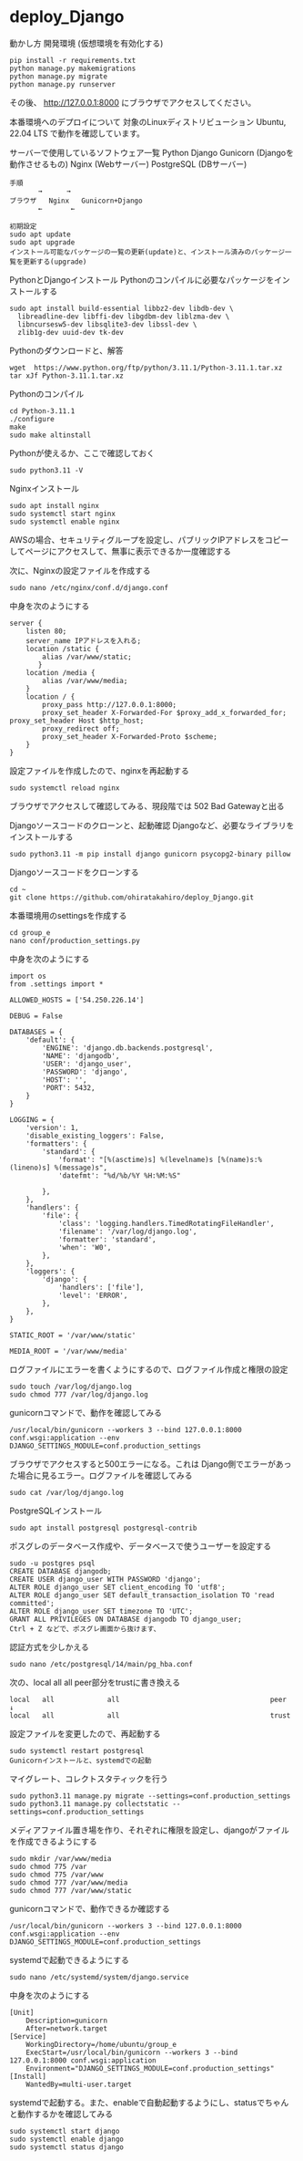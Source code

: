 # deploy_Django

動かし方 開発環境
(仮想環境を有効化する)

```
pip install -r requirements.txt
python manage.py makemigrations
python manage.py migrate
python manage.py runserver
```

その後、 http://127.0.0.1:8000 にブラウザでアクセスしてください。


本番環境へのデプロイについて
対象のLinuxディストリビューション
Ubuntu, 22.04 LTS で動作を確認しています。

サーバーで使用しているソフトウェア一覧
Python
Django
Gunicorn (Djangoを動作させるもの)
Nginx (Webサーバー)
PostgreSQL (DBサーバー)
```
手順
       →      →
ブラウザ   Nginx   Gunicorn+Django
       ←       ←
```

```
初期設定
sudo apt update
sudo apt upgrade
インストール可能なパッケージの一覧の更新(update)と、インストール済みのパッケージ一覧を更新する(upgrade)
```

PythonとDjangoインストール
Pythonのコンパイルに必要なパッケージをインストールする
```
sudo apt install build-essential libbz2-dev libdb-dev \
  libreadline-dev libffi-dev libgdbm-dev liblzma-dev \
  libncursesw5-dev libsqlite3-dev libssl-dev \
  zlib1g-dev uuid-dev tk-dev
```

Pythonのダウンロードと、解答
```
wget  https://www.python.org/ftp/python/3.11.1/Python-3.11.1.tar.xz
tar xJf Python-3.11.1.tar.xz
```

Pythonのコンパイル
```
cd Python-3.11.1
./configure
make
sudo make altinstall
```

Pythonが使えるか、ここで確認しておく
```
sudo python3.11 -V
```


Nginxインストール
```
sudo apt install nginx
sudo systemctl start nginx
sudo systemctl enable nginx
```
AWSの場合、セキュリティグループを設定し、パブリックIPアドレスをコピーしてページにアクセスして、無事に表示できるか一度確認する


次に、Nginxの設定ファイルを作成する
```
sudo nano /etc/nginx/conf.d/django.conf
```

中身を次のようにする
```
server {
    listen 80;
    server_name IPアドレスを入れる;
    location /static {
        alias /var/www/static;
       }
    location /media {
        alias /var/www/media;
    }
    location / {
        proxy_pass http://127.0.0.1:8000;
        proxy_set_header X-Forwarded-For $proxy_add_x_forwarded_for; proxy_set_header Host $http_host;
        proxy_redirect off;
        proxy_set_header X-Forwarded-Proto $scheme;
    }
}
```

設定ファイルを作成したので、nginxを再起動する
```
sudo systemctl reload nginx
```
ブラウザでアクセスして確認してみる、現段階では 502 Bad Gatewayと出る

Djangoソースコードのクローンと、起動確認
Djangoなど、必要なライブラリをインストールする
```
sudo python3.11 -m pip install django gunicorn psycopg2-binary pillow
```

Djangoソースコードをクローンする
```
cd ~
git clone https://github.com/ohiratakahiro/deploy_Django.git
```

本番環境用のsettingsを作成する
```
cd group_e
nano conf/production_settings.py
```

中身を次のようにする
```
import os
from .settings import *

ALLOWED_HOSTS = ['54.250.226.14']

DEBUG = False

DATABASES = {
    'default': {
        'ENGINE': 'django.db.backends.postgresql',
        'NAME': 'djangodb',
        'USER': 'django_user',
        'PASSWORD': 'django',
        'HOST': '',
        'PORT': 5432,
    }
}

LOGGING = {
    'version': 1,
    'disable_existing_loggers': False,
    'formatters': {
        'standard': {
            'format': "[%(asctime)s] %(levelname)s [%(name)s:%(lineno)s] %(message)s",
            'datefmt': "%d/%b/%Y %H:%M:%S"

        },
    },
    'handlers': {
        'file': {
            'class': 'logging.handlers.TimedRotatingFileHandler',
            'filename': '/var/log/django.log',
            'formatter': 'standard',
            'when': 'W0',
        },
    },
    'loggers': {
        'django': {
            'handlers': ['file'],
            'level': 'ERROR',
        },
    },
}

STATIC_ROOT = '/var/www/static'

MEDIA_ROOT = '/var/www/media'
```

ログファイルにエラーを書くようにするので、ログファイル作成と権限の設定
```
sudo touch /var/log/django.log
sudo chmod 777 /var/log/django.log
```

gunicornコマンドで、動作を確認してみる
```
/usr/local/bin/gunicorn --workers 3 --bind 127.0.0.1:8000 conf.wsgi:application --env DJANGO_SETTINGS_MODULE=conf.production_settings
```
ブラウザでアクセスすると500エラーになる。これは Django側でエラーがあった場合に見るエラー。ログファイルを確認してみる
```
sudo cat /var/log/django.log
```


PostgreSQLインストール
```
sudo apt install postgresql postgresql-contrib
```

ポスグレのデータベース作成や、データベースで使うユーザーを設定する
```
sudo -u postgres psql
CREATE DATABASE djangodb;
CREATE USER django_user WITH PASSWORD 'django';
ALTER ROLE django_user SET client_encoding TO 'utf8';
ALTER ROLE django_user SET default_transaction_isolation TO 'read committed';
ALTER ROLE django_user SET timezone TO 'UTC';
GRANT ALL PRIVILEGES ON DATABASE djangodb TO django_user;
Ctrl + Z などで、ポスグレ画面から抜けます、
```

認証方式を少しかえる
```
sudo nano /etc/postgresql/14/main/pg_hba.conf
```

次の、local all all peer部分をtrustに書き換える
```
local   all             all                                     peer
↓
local   all             all                                     trust
```

設定ファイルを変更したので、再起動する
```
sudo systemctl restart postgresql
Gunicornインストールと、systemdでの起動
```

マイグレート、コレクトスタティックを行う
```
sudo python3.11 manage.py migrate --settings=conf.production_settings
sudo python3.11 manage.py collectstatic --settings=conf.production_settings
```

メディアファイル置き場を作り、それぞれに権限を設定し、djangoがファイルを作成できるようにする
```
sudo mkdir /var/www/media
sudo chmod 775 /var
sudo chmod 775 /var/www
sudo chmod 777 /var/www/media
sudo chmod 777 /var/www/static
```

gunicornコマンドで、動作できるか確認する
```
/usr/local/bin/gunicorn --workers 3 --bind 127.0.0.1:8000 conf.wsgi:application --env DJANGO_SETTINGS_MODULE=conf.production_settings
```

systemdで起動できるようにする
```
sudo nano /etc/systemd/system/django.service
```

中身を次のようにする
```
[Unit]
    Description=gunicorn
    After=network.target
[Service]
    WorkingDirectory=/home/ubuntu/group_e
    ExecStart=/usr/local/bin/gunicorn --workers 3 --bind 127.0.0.1:8000 conf.wsgi:application
    Environment="DJANGO_SETTINGS_MODULE=conf.production_settings"
[Install]
    WantedBy=multi-user.target
```

systemdで起動する。また、enableで自動起動するようにし、statusでちゃんと動作するかを確認してみる
```
sudo systemctl start django
sudo systemctl enable django
sudo systemctl status django
```

